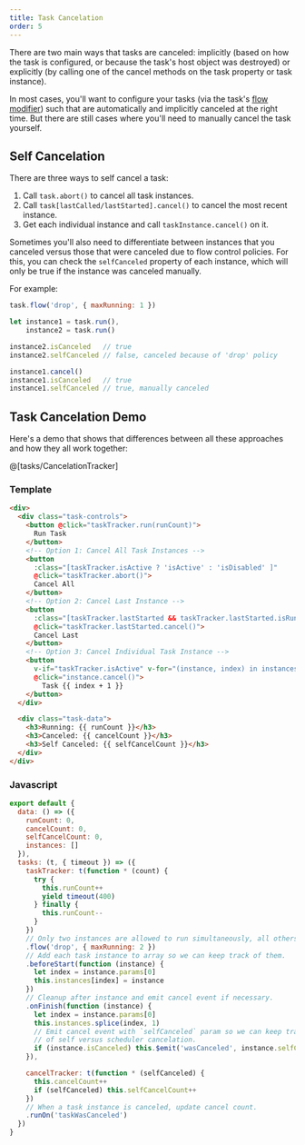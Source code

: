 ```yaml
---
title: Task Cancelation
order: 5
---
```


There are two main ways that tasks are canceled: implicitly (based on how the task is configured, or because the task's host object was destroyed) or explicitly (by calling one of the cancel methods on the task property or task instance).

In most cases, you'll want to configure your tasks (via the task's [flow modifier](/guide/task-flow)) such that are automatically and implicitly canceled at the right time. But there are still cases where you'll need to manually cancel the task yourself.

## Self Cancelation

There are three ways to self cancel a task:

1. Call `task.abort()` to cancel all task instances.
2. Call `task[lastCalled/lastStarted].cancel()` to cancel the most recent instance.
3. Get each individual instance and call `taskInstance.cancel()` on it.

Sometimes you'll also need to differentiate between instances that you canceled versus those that were canceled due to flow control policies. For this, you can check the `selfCanceled` property of each instance, which will only be true if the instance was canceled manually.

For example:

```js
task.flow('drop', { maxRunning: 1 })

let instance1 = task.run(),
    instance2 = task.run()

instance2.isCanceled   // true
instance2.selfCanceled // false, canceled because of 'drop' policy

instance1.cancel()
instance1.isCanceled   // true
instance1.selfCanceled // true, manually canceled
```

## Task Cancelation Demo

Here's a demo that shows that differences between all these approaches and how they all work together:

<div class="showcase">
  @[tasks/CancelationTracker]
</div>

### Template

```html
<div>
  <div class="task-controls">
    <button @click="taskTracker.run(runCount)">
      Run Task
    </button>
    <!-- Option 1: Cancel All Task Instances -->
    <button
      :class="[taskTracker.isActive ? 'isActive' : 'isDisabled' ]"
      @click="taskTracker.abort()">
      Cancel All
    </button>
    <!-- Option 2: Cancel Last Instance -->
    <button
      :class="[taskTracker.lastStarted && taskTracker.lastStarted.isRunning ? 'isActive' : 'isDisabled' ]"
      @click="taskTracker.lastStarted.cancel()">
      Cancel Last
    </button>
    <!-- Option 3: Cancel Individual Task Instance -->
    <button
      v-if="taskTracker.isActive" v-for="(instance, index) in instances"
      @click="instance.cancel()">
        Task {{ index + 1 }}
    </button>
  </div>

  <div class="task-data">
    <h3>Running: {{ runCount }}</h3>
    <h3>Canceled: {{ cancelCount }}</h3>
    <h3>Self Canceled: {{ selfCancelCount }}</h3>
  </div>
</div>
```

### Javascript

```js
export default {
  data: () => ({
    runCount: 0,
    cancelCount: 0,
    selfCancelCount: 0,
    instances: []
  }),
  tasks: (t, { timeout }) => ({
    taskTracker: t(function * (count) {
      try {
        this.runCount++
        yield timeout(400)
      } finally {
        this.runCount--
      }
    })
    // Only two instances are allowed to run simultaneously, all others are dropped.
    .flow('drop', { maxRunning: 2 })
    // Add each task instance to array so we can keep track of them.
    .beforeStart(function (instance) {
      let index = instance.params[0]
      this.instances[index] = instance
    })
    // Cleanup after instance and emit cancel event if necessary.
    .onFinish(function (instance) {
      let index = instance.params[0]
      this.instances.splice(index, 1)
      // Emit cancel event with `selfCanceled` param so we can keep track
      // of self versus scheduler cancelation.
      if (instance.isCanceled) this.$emit('wasCanceled', instance.selfCanceled)
    }),

    cancelTracker: t(function * (selfCanceled) {
      this.cancelCount++
      if (selfCanceled) this.selfCancelCount++
    })
    // When a task instance is canceled, update cancel count.
    .runOn('taskWasCanceled')
  })
}
```
